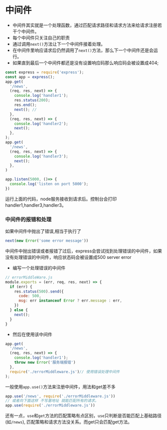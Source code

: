 # 中间件
- 中间件其实就是一个处理函数，通过匹配请求路径和请求方法来给请求注册若干个中间件。
- 每个中间件只关注自己的职责
- 通过调用`next()`方法让下一个中间件接着处理。
- 在中间件里响应请求后仍然调用了`next()`方法，那么下一个中间件还是会运行。
- 如果直到最后一个中间件都还是没有设置响应码那么响应码会被设置成404;
```javascript
const express = require('express');
const app = express();
app.get(
  '/news',
  (req, res, next) => {
    console.log('handler1');
    res.status(200);
    res.end();
    next(); // 
  },
  (req, res, next) => {
    console.log('handler2');
    next();
  },
);
app.get(
  '/news',
  (req, res, next) => {
    console.log('handler3');
    next();
  },
)

app.listen(5000, ()=> {
  console.log('listen on port 5000');
})
```
运行上面的代码，node服务接收到请求后。控制台会打印handler1,handler3,handler3。
### 中间件的报错和处理
如果中间件中抛出了错误,相当于执行了
```javascript
next(new Error('some error message'))
```
中间件中抛出错误或者报错了过后，express会尝试找到处理错误的中间件，如果没有处理错误的中间件，响应状态码会被设置成500 server error
- 编写一个处理错误的中间件

```javascript
// errorMiddleWare.js
module.exports = (err, req, res, next) => {
  if (err) {
    res.status(500).send({
      code: 500,
      msg: err instanceof Error ? err.message : err,
    })
  } else {
    next();
  }
}
```
- 然后在使用该中间件
```javascript
app.get(
  '/news',
  (req, res, next) => {
    console.log('handler1');
    throw new Error('服务端报错')
  },
  require('./errorMiddleware.js')// 使用错误处理中间件
);
```
一般使用`app.use()`方法来注册中间件，用法和get差不多
```javascript
app.use('/news', require('./errorMiddleware.js'))
// 或者向下面这样 不写基地址 就能匹配所有的请求。
app.use(require('./errorMiddleware.js'))
```
还有一点，`use`和`get`方法的匹配策略有点区别，`use`只判断是否能匹配上基础路径(如`/news`), 匹配策略和请求方法没关系。而get只会匹配get方法。